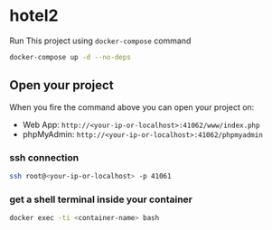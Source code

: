 # hotel2

Run This project using `docker-compose` command

```sh
docker-compose up -d --no-deps
```

## Open your project

When you fire the command above you can open your project on:
- Web App: `http://<your-ip-or-localhost>:41062/www/index.php`
- phpMyAdmin: `http://<your-ip-or-localhost>:41062/phpmyadmin`

### ssh connection
```sh
ssh root@<your-ip-or-localhost> -p 41061
```

### get a shell terminal inside your container
```sh
docker exec -ti <container-name> bash
```
